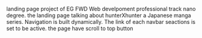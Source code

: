 landing page project of EG FWD Web develpoment professional track nano degree.
the landing page talking about hunterXhunter a Japanese manga series.
Navigation is built dynamically. The link of each navbar seactions is set to be active.
the page have scroll to top button